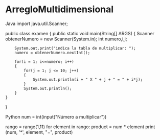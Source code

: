 # ArregloMultidimensional
Java
import java.util.Scanner;
 
public class examen
{
    public static void main(String[] ARGS)
    {
        Scanner obtenerNumero = new Scanner(System.in);
        int numero,i,j;
 
        System.out.print("indica la tabla de multiplicar: ");
        numero = obtenerNumero.nextInt();
 
        for(i = 1; i<=numero; i++)
        {
            for(j = 1; j <= 10; j++)
            {
                System.out.println(i + " X " + j + " = " + i*j);
            }
            System.out.println();
        }
    }
}

Python
num = int(input("Número a multiplicar"))
 
rango = range(1,11)
for element in rango:
	product = num * element
	print (num, '*',	element, "=", product)

